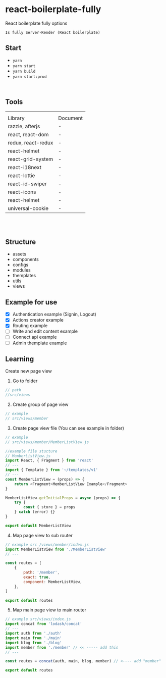# react-boilerplate-fully

React boilerplate fully options

<code>Is fully Server-Render (React boilerplate)</code>
<br />

## Start

- `yarn`
- `yarn start`
- `yarn build`
- `yarn start:prod`
<br />
<h2> Tools</h2>

<table>
<th>
<tr>
<td>Library</td>
<td>Document</td>
</tr>
</th>
<tr>
<td>razzle, afterjs</td>
<td>-</td>
</tr>
<tr>
<td>react, react-dom</td>
<td>-</td>
</tr>
<tr>
<td>redux, react-redux</td>
<td>-</td>
</tr>
<tr>
<td>react-helmet</td>
<td>-</td>
</tr>
<tr>
<td>react-grid-system</td>
<td>-</td>
</tr>
<tr>
<td>react-i18next</td>
<td>-</td>
</tr>
<tr>
<td>react-lottie</td>
<td>-</td>
</tr>
<tr>
<td>react-id-swiper</td>
<td>-</td>
</tr>
<tr>
<td>react-icons</td>
<td>-</td>
</tr>
<tr>
<td>react-helmet</td>
<td>-</td>
</tr>
<tr>
<td>universal-cookie</td>
<td>-</td>
</tr>
</table>
<br/>

<br />

## Structure

- assets
- components
- configs
- modules
- themplates
- utils
- views

## Example for use

- [x] Authentication example (Signin, Logout)
- [x] Actions creator example
- [x] Routing example
- [ ] Write and edit content example
- [ ] Connect api example
- [ ] Admin themplate example

## Learning

Create new page view

1. Go to folder

```javascript
// path
//src/views
```

2. Create group of page view

```javascript
// example
// src/views/member
```

3. Create page view file (You can see example in folder)

```javascript
// example
// src/views/member/MemberListView.js
```

```javascript
//example file stucture
// MemberListView.js
import React, { Fragment } from 'react'
// ---
import { Template } from '~/templates/v1'
// ---
const MemberListView = (props) => {
	return <Fragment>MemberListView Example</Fragment>
}

MemberListView.getInitialProps = async (props) => {
	try {
		const { store } = props
	} catch (error) {}
}

export default MemberListView
```

4. Map page view to sub router

```javascript
// example src /views/member/index.js
import MemberListView from './MemberListView'
// ---

const routes = [
	{
		path: '/member',
		exact: true,
		component: MemberListView,
	},
]

export default routes
```

5. Map main page view to main router

```javascript
// example src/views/index.js
import concat from 'lodash/concat'
// ---
import auth from './auth'
import main from './main'
import blog from './blog'
import member from './member' // << ----- add this
// ---

const routes = concat(auth, main, blog, member) // <---- add "member"

export default routes
```
